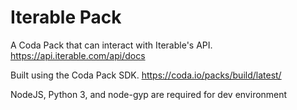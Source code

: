 # Iterable Pack

A Coda Pack that can interact with Iterable's API. https://api.iterable.com/api/docs

Built using the Coda Pack SDK. https://coda.io/packs/build/latest/

NodeJS, Python 3, and node-gyp are required for dev environment
